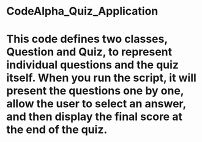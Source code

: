 # CodeAlpha_Quiz_Application

# This code defines two classes, Question and Quiz, to represent individual questions and the quiz itself.  When you run the script, it will present the questions one by one, allow the user to select an answer, and then display the final score at the end of the quiz.
